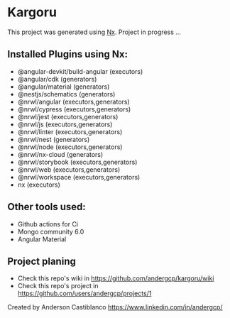 # Kargoru

This project was generated using [Nx](https://nx.dev).
Project in progress ...

## Installed Plugins using Nx:

  * @angular-devkit/build-angular (executors)
  * @angular/cdk (generators)
  * @angular/material (generators)
  * @nestjs/schematics (generators)
  * @nrwl/angular (executors,generators)
  * @nrwl/cypress (executors,generators)
  * @nrwl/jest (executors,generators)
  * @nrwl/js (executors,generators)
  * @nrwl/linter (executors,generators)
  * @nrwl/nest (generators)
  * @nrwl/node (executors,generators)
  * @nrwl/nx-cloud (generators)
  * @nrwl/storybook (executors,generators)
  * @nrwl/web (executors,generators)
  * @nrwl/workspace (executors,generators)
  * nx (executors)
   
## Other tools used:
* Github actions for Ci
* Mongo community 6.0
* Angular Material

## Project planing
* Check this repo's wiki in https://github.com/andergcp/kargoru/wiki
* Check this repo's project in https://github.com/users/andergcp/projects/1

Created by Anderson Castiblanco https://www.linkedin.com/in/andergcp/
